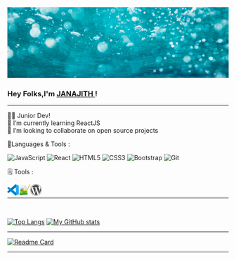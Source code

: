 <img src="https://raw.githubusercontent.com/Code-Theft/Code-Theft/master/assests/banner.jpg">



### Hey Folks,I'm <a href="">JANAJITH </a> !

-------

 🧑‍💻 Junior Dev! <br/>
 🌱 I’m currently learning ReactJS <br/>
 👯 I’m looking to collaborate on open source  projects <br/>
 

🔭Languages & Tools :<br>

 ![JavaScript](https://img.shields.io/badge/-JavaScript-black?style=flat-square&logo=javascript)
![React](https://img.shields.io/badge/-React-black?style=flat-square&logo=react)
![HTML5](https://img.shields.io/badge/-HTML5-E34F26?style=flat-square&logo=html5&logoColor=white)
![CSS3](https://img.shields.io/badge/-CSS3-1572B6?style=flat-square&logo=css3)
![Bootstrap](https://img.shields.io/badge/-Bootstrap-563D7C?style=flat-square&logo=bootstrap)
![Git](https://img.shields.io/badge/-Git-black?style=flat-square&logo=git)


🗒️ Tools : <br>

<img align="left" alt="Visual Studio Code" width="26px" src="https://raw.githubusercontent.com/github/explore/80688e429a7d4ef2fca1e82350fe8e3517d3494d/topics/visual-studio-code/visual-studio-code.png" />
<img align="left" alt="Notepad ++" width="26px" src="https://raw.githubusercontent.com/Code-theft/Code-theft/master/assests/npp.png" />
<img align="left" alt="Visual Studio Code" width="26px" src="https://github.com/github/explore/blob/5e84748ee7a59fe23b2bb4807bb82bde9b792cf2/topics/wordpress/wordpress.png" />
<br/>

-------
<br>

[![Top Langs](https://github-readme-stats.vercel.app/api/top-langs/?username=Code-Theft&show_icons=true&theme=dark)](https://github.com/anuraghazra/github-readme-stats)
[![My GitHub stats](https://github-readme-stats.vercel.app/api?username=Code-Theft&show_icons=true&theme=merko)](https://github.com/anuraghazra/github-readme-stats)

-------


[![Readme Card](https://github-readme-stats.vercel.app/api/pin/?username=Code-Theft&repo=Captcha-Generator-using-PHP-GD&theme=vue)](https://github.com/anuraghazra/github-readme-stats)
<!-- [![Readme Card](https://github-readme-stats.vercel.app/api/pin/?username=Code-Theft&repo=FirebaseDatabase-to-HTML-Page&theme=vue)](https://github.com/anuraghazra/github-readme-stats) -->

-------
<!-- 
 #️⃣ Follow me : <br>

<a href="" ><img align="left" width="26px" src="https://www.flaticon.com/svg/vstatic/svg/1383/1383329.svg?token=exp=1617286558~hmac=4cfeccf59d20057971eedc73c32f3e33"/></a>
<a href="" ><img align="left" width="26px" src="https://image.flaticon.com/icons/png/128/1077/1077042.png"/></a>
<a href="" ><img align="left" width="26px" src="https://www.flaticon.com/svg/vstatic/svg/747/747374.svg?token=exp=1617286735~hmac=c8cb620ca01a4de5f58c44ed029d9abf"/></a>
<a href="" ><img align="left" width="26px" src="https://image.flaticon.com/icons/png/128/466/466963.png"/></a>
<br>
 -->


